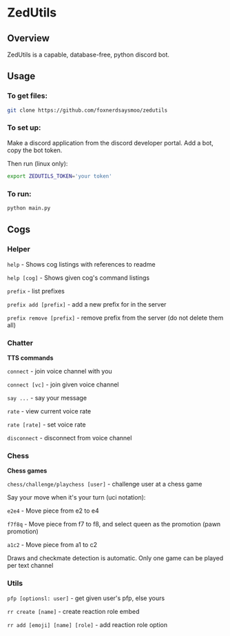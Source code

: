 # ZedUtils
## Overview
ZedUtils is a capable, database-free, python discord bot.

## Usage
### To get files:
```bash
git clone https://github.com/foxnerdsaysmoo/zedutils
```
### To set up:
Make a discord application from the discord developer portal.
Add a bot, copy the bot token.

Then run (linux only):
```bash
export ZEDUTILS_TOKEN='your token'
```

### To run:
```bash
python main.py
```

## Cogs

### Helper
`help` - Shows cog listings with references to readme

`help [cog]` - Shows given cog's command listings

`prefix` - list prefixes

`prefix add [prefix]` - add a new prefix for in the server

`prefix remove [prefix]` - remove prefix from the server (do not delete them all)

### Chatter
**TTS commands**

`connect` - join voice channel with you

`connect [vc]` - join given voice channel

`say ...` - say your message

`rate` - view current voice rate

`rate [rate]` - set voice rate

`disconnect` - disconnect from voice channel

### Chess
**Chess games**

`chess/challenge/playchess [user]` - challenge user at a chess game

Say your move when it's your turn (uci notation):

`e2e4` - Move piece from e2 to e4

`f7f8q` - Move piece from f7 to f8, and select queen as the promotion (pawn promotion)

`a1c2` - Move piece from a1 to c2

Draws and checkmate detection is automatic.
Only one game can be played per text channel

### Utils
`pfp [optionsl: user]` - get given user's pfp, else yours

`rr create [name]` - create reaction role embed

`rr add [emoji] [name] [role]` - add reaction role option
